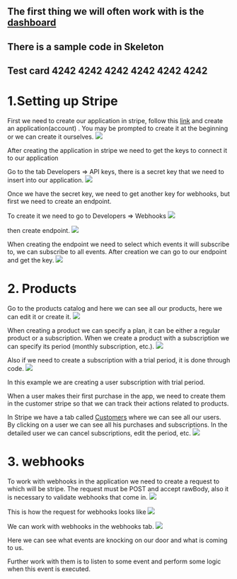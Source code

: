 ## The first thing we will often work with is the [dashboard ](https://dashboard.stripe.com/test/dashboard)

## There is a sample code in Skeleton

## Test card 4242 4242 4242 4242 4242 4242


# 1.Setting up Stripe
First we need to create our application in stripe, follow this [link](https://dashboard.stripe.com/test/dashboard) and create an application(account) .
You may be prompted to create it at the beginning or we can create it ourselves.
![](../assets/stripe1.png)

After creating the application in stripe we need to get the keys to connect it to our application

Go to the tab Developers => API keys, there is a secret key that we need to insert into our application.
![](../assets/stripe2.png)

Once we have the secret key, we need to get another key for webhooks, but first we need to create an endpoint.

To create it we need to go to Developers => Webhooks
![](../assets/stripe3.png)

then create endpoint.
![](../assets/stripe4.png)

When creating the endpoint we need to select which events it will subscribe to, we can subscribe to all events.
After creation we can go to our endpoint and get the key.
![](../assets/stripe5.png)


# 2. Products
Go to the products catalog and here we can see all our products, here we can edit it or create it.
![](../assets/stripe6.png)

When creating a product we can specify a plan, it can be either a regular product or a subscription. When we create a product with a subscription we can specify its period (monthly subscription, etc.).
![](../assets/stripe7.png)

Also if we need to create a subscription with a trial period, it is done through code.
![](../assets/stripe8.png)

In this example we are creating a user subscription with trial period.

When a user makes their first purchase in the app, we need to create them in the customer stripe so that we can track their actions related to products.

In Stripe we have a tab called [Customers](https://dashboard.stripe.com/test/customers) where we can see all our users. By clicking on a user we can see all his purchases and subscriptions.
In the detailed user we can cancel subscriptions, edit the period, etc.
![](../assets/stripe9.png)


# 3. webhooks
To work with webhooks in the application we need to create a request to which will be
stripe. The request must be POST and accept rawBody, also it is necessary to validate webhooks that come in.
![](../assets/stripe10.png)

This is how the request for webhooks looks like
![](../assets/stripe11.png)

We can work with webhooks in the webhooks tab.
![](../assets/stripe12.png)

Here we can see what events are knocking on our door and what is coming to us.

Further work with them is to listen to some event and perform some logic when this event is executed.